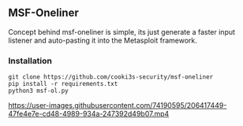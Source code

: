 ## MSF-Oneliner

Concept behind msf-oneliner is simple, its just generate a faster input listener and auto-pasting it into the Metasploit framework.

### Installation
```
git clone https://github.com/cooki3s-security/msf-oneliner
pip install -r requirements.txt
python3 msf-ol.py
```

https://user-images.githubusercontent.com/74190595/206417449-47fe4e7e-cd48-4989-934a-247392d49b07.mp4
